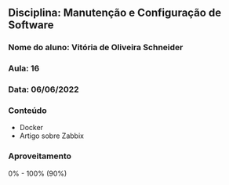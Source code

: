 ## Disciplina: Manutenção e Configuração de Software
### Nome do aluno: Vitória de Oliveira Schneider
### Aula: 16
### Data: 06/06/2022

### Conteúdo
- Docker
- Artigo sobre Zabbix

### Aproveitamento
0% - 100% (90%)

